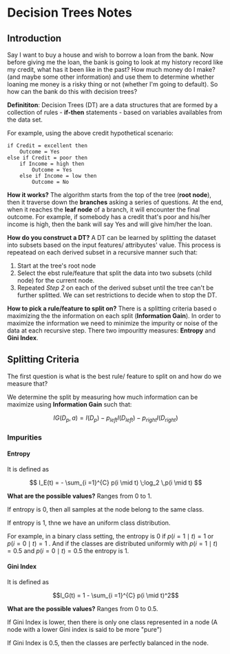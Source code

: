 # Decision Trees Notes

## Introduction 
Say I want to buy a house and wish to borrow a loan from the bank. Now before giving me the loan, the bank is going to look at my history record like my credit, what has it been like in the past? How much money do I make? (and maybe some other information) and use them to determine whether loaning me money is a risky thing or not (whether I'm going to default). So how can the bank do this with decision trees?

**Definititon**: Decision Trees (DT) are a data structures that are formed by a collection of rules - **if-then** statements - based on variables availables from the data set. 

For example, using the above credit hypothetical scenario:

```
if Credit = excellent then
    Outcome = Yes
else if Credit = poor then
    if Income = high then
        Outcome = Yes
    else if Income = low then
        Outcome = No

```

**How it works?** The algorithm starts from the top of the tree (**root node**), then it traverse down the **branches** asking a series of questions. At the end, when it reaches the **leaf node** of a branch, it will encounter the final outcome. For example, if somebody has a credit that's poor and his/her income is high, then the bank will say Yes and will give him/her the loan.

**How do you construct a DT?** A DT can be learned by splitting the dataset into subsets based on the input features/ attribyutes' value. This process is repeatead on each derived subset in a recursive manner such that:

1. Start at the tree's root node
2. Select the ebst rule/feature that split the data into two subsets (child node) for the current node.
3. Repeated *Step 2* on each of the derived subset until the tree can't be further splitted. We can set restrictions to decide when to stop the DT.

**How to pick a rule/feature to split on?** There is a splitting criteria based o maximizing the the information on each split (**Information Gain**). In order to maximize the information we need to minimize the impurity or noise of the data at each recursive step. There two impouritty measures: **Entropy** and **Gini Index**.

## Splitting Criteria

The first question is what is the best rule/ feature to split on and how do we measure that?

We determine the split by measuring how much information can be maximize using **Information Gain** such that: 

$$IG(D_{p}, a) = I(D_{p}) - p_{left} I(D_{left}) - p_{right} I(D_{right})$$

### Impurities

#### Entropy 

It is defined as 

$$ I_E(t) = - \sum_{i =1}^{C} p(i \mid t) \;log_2 \,p(i \mid t) $$

**What are the possible values?** Ranges from $0$ to $1$.

If entropy is $0$, then all samples at the node belong to the same class.

If entropy is $1$, thne we have an uniform class distribution.

For example, in a binary class setting, the entropy is 0 if  $p(i =1 \mid t) =1$  or   $p(i =0 \mid t) =1$ . And if the classes are distributed uniformly with   $p(i =1 \mid t) =0.5$  and   $p(i =0 \mid t) =0.5$ the entropy is 1.

#### Gini Index

It is defined as 

$$I_G(t) = 1 - \sum_{i =1}^{C} p(i \mid t)^2$$

**What are the possible values?** Ranges from $0$ to $0.5$.

If Gini Index is lower, then there is only one class represented in a node (A node with a lower Gini index is said to be more "pure")

If Gini Index is $0.5$, then the classes are perfectly balanced in the node.


